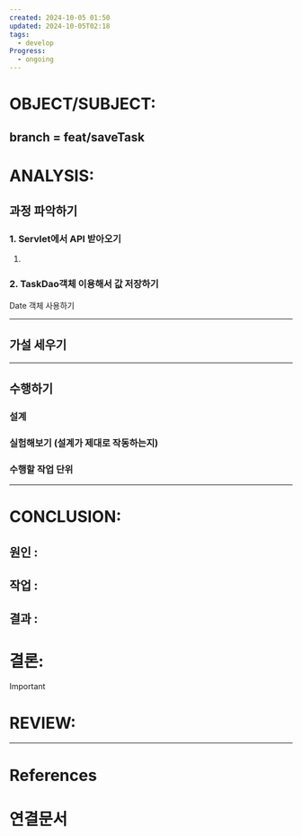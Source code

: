 ```yaml
---
created: 2024-10-05 01:50
updated: 2024-10-05T02:18
tags:
  - develop
Progress:
  - ongoing
---
```

# OBJECT/SUBJECT:
## branch = feat/saveTask

# ANALYSIS:
## 과정 파악하기
### 1. Servlet에서 API 받아오기
1. 


### 2. TaskDao객체 이용해서 값 저장하기
Date 객체 사용하기 




---
## 가설 세우기



---

## 수행하기
### 설계 

### 실험해보기 (설계가 제대로 작동하는지)

### 수행할 작업 단위

---


# CONCLUSION:

## 원인 :

## 작업 :

## 결과 :

# 결론:
>[!important]


# REVIEW:


---
# References

# 연결문서
